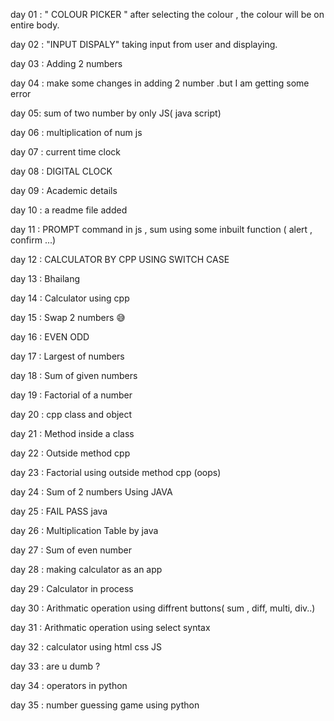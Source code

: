 day 01 : " COLOUR PICKER "  after selecting the colour , the colour will be on entire body.

day 02 :  "INPUT DISPALY"  taking input from user and displaying.

day 03 : Adding 2 numbers

day 04 : make some changes in adding 2 number .but I am getting some error

day 05: sum of two number by only JS( java script)

day 06 : multiplication of num js 

day 07 : current time clock 

day 08 : DIGITAL CLOCK 

day 09 : Academic details

day 10 : a readme file added

day 11 : PROMPT command in js  , sum using some inbuilt function ( alert , confirm ...)

day 12 : CALCULATOR BY CPP USING SWITCH CASE

day 13 : Bhailang 

day 14 : Calculator using cpp

day 15 : Swap 2 numbers 😅

day 16 : EVEN ODD

day 17 : Largest of numbers

day 18 : Sum of given numbers

day 19 : Factorial of a number

day 20 : cpp class and object

day 21 : Method inside a class

day 22 : Outside method cpp

day 23 : Factorial using outside method cpp (oops)

day 24 : Sum of 2 numbers Using JAVA

day 25 : FAIL PASS java

day 26 : Multiplication Table by java

day 27 : Sum of even number

day 28 : making calculator as an app 

day 29 : Calculator in process

day 30 : Arithmatic operation using diffrent buttons( sum , diff, multi, div..)

day 31 : Arithmatic operation using select syntax

day 32 :  calculator using html css JS

day 33 : are u dumb ?

day 34 : operators in python

day 35 : number guessing game using python